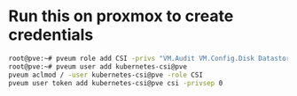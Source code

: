 # Run this on proxmox to create credentials
```bash
root@pve:~# pveum role add CSI -privs "VM.Audit VM.Config.Disk Datastore.Allocate Datastore.AllocateSpace Datastore.Audit"
root@pve:~# pveum user add kubernetes-csi@pve
pveum aclmod / -user kubernetes-csi@pve -role CSI
pveum user token add kubernetes-csi@pve csi -privsep 0
```